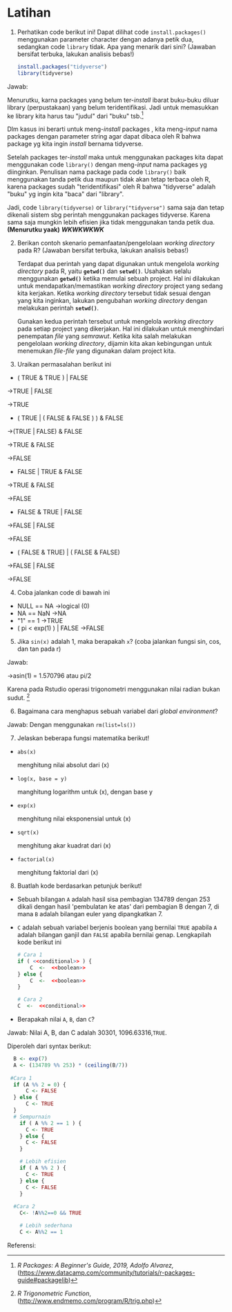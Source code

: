 # Latihan

1. Perhatikan code berikut ini! Dapat dilihat code `install.packages()` menggunakan parameter character dengan adanya petik dua, sedangkan code `library` tidak. Apa yang menarik dari sini? (Jawaban bersifat terbuka, lakukan analisis bebas!)

    ```R
    install.packages("tidyverse")
    library(tidyverse)
    ```
Jawab:

Menurutku, karna packages yang belum ter-*install* ibarat buku-buku diluar library (perpustakaan) yang belum teridentifikasi. Jadi untuk memasukkan ke library kita harus tau "judul" dari "buku" tsb.[^1] 

Dlm kasus ini berarti untuk meng-*install* packages , kita meng-*input* nama packages dengan parameter string agar dapat dibaca oleh R bahwa package yg kita ingin *install* bernama tidyverse.

Setelah packages ter-*install* maka untuk menggunakan packages kita dapat menggunakan code `library()` dengan meng-*input* nama packages yg diinginkan. Penulisan nama package pada code `library()` baik menggunakan tanda petik dua maupun tidak akan tetap terbaca oleh R, karena packages sudah "teridentifikasi" oleh R bahwa "tidyverse" adalah "buku" yg ingin kita "baca" dari "library".

Jadi, code `library(tidyverse)` or `library("tidyverse")` sama saja dan tetap dikenali sistem sbg perintah menggunakan packages tidyverse. Karena sama saja mungkin lebih efisien jika tidak menggunakan tanda petik dua. **(Menurutku yaak)** ***WKWKWKWK*** 

2. Berikan contoh skenario pemanfaatan/pengelolaan *working directory* pada R? (Jawaban bersifat terbuka, lakukan analisis bebas!)

    Terdapat dua perintah yang dapat digunakan untuk mengelola *working directory* pada R, yaitu **`getwd()`** dan **`setwd()`**. 
    Usahakan selalu menggunakan **`getwd()`** ketika memulai sebuah project. Hal ini dilakukan untuk mendapatkan/memastikan *working directory* project yang sedang kita kerjakan. Ketika *working directory* tersebut tidak sesuai dengan yang kita inginkan, lakukan pengubahan *working directory* dengan melakukan perintah **`setwd()`**.

    Gunakan kedua perintah tersebut untuk mengelola *working directory* pada setiap project yang dikerjakan. Hal ini dilakukan untuk menghindari penempatan *file* yang *semrawut*. Ketika kita salah melakukan pengelolaan *working directory*, dijamin kita akan kebingungan untuk menemukan *file-file* yang digunakan dalam project kita.

3. Uraikan permasalahan berikut ini

- ( TRUE & TRUE ) | FALSE

->TRUE | FALSE

->TRUE

- ( TRUE | ( FALSE & FALSE ) ) & FALSE

->(TRUE | FALSE) & FALSE

->TRUE & FALSE

->FALSE

- FALSE | TRUE & FALSE

->TRUE & FALSE

->FALSE

- FALSE & TRUE | FALSE
  

->FALSE | FALSE

->FALSE

- ( FALSE & TRUE) | ( FALSE & FALSE)
  

->FALSE | FALSE

->FALSE

4. Coba jalankan code di bawah ini

- NULL == NA
 ->logical (0)
- NA == NaN
 ->NA
- "1" == 1
 ->TRUE
- ( pi < exp(1) ) | FALSE
 ->FALSE

5. Jika `sin(x)` adalah 1, maka berapakah `x`? (coba jalankan fungsi sin, cos, dan tan pada r)

Jawab:

->asin(1) = 1.570796 atau pi/2

Karena pada Rstudio operasi trigonometri menggunakan nilai radian bukan sudut. [^2]

6. Bagaimana cara menghapus sebuah variabel dari *global environment*?

Jawab:
Dengan menggunakan `rm(list=ls())`

7. Jelaskan beberapa fungsi matematika berikut!

- `abs(x)`

  menghitung nilai absolut dari (x)

- `log(x, base = y)`

  manghitung logarithm untuk (x), dengan base y

- `exp(x)`

  menghitung nilai eksponensial untuk (x)

- `sqrt(x)`

  menghitung akar kuadrat dari (x)

- `factorial(x)`

  menghitung faktorial dari (x)

8. Buatlah kode berdasarkan petunjuk berikut!

- Sebuah bilangan `A` adalah hasil sisa pembagian 134789 dengan 253 dikali dengan hasil 'pembulatan ke atas' dari pembagian B dengan 7, di mana `B` adalah bilangan euler yang dipangkatkan 7.

- `C` adalah sebuah variabel berjenis boolean yang bernilai `TRUE` apabila `A` adalah bilangan ganjil dan `FALSE` apabila bernilai genap. Lengkapilah kode berikut ini

  ```R
  # Cara 1
  if ( <<conditional>> ) {
      C  <-  <<boolean>>
  } else {
      C  <-  <<boolean>>
  }
  ```

  ```R
  # Cara 2
  C  <-  <<conditional>>
  ```

- Berapakah nilai `A`, `B`, dan `C`?

Jawab:
Nilai A, B, dan C adalah 30301, 1096.63316,`TRUE`.

Diperoleh dari syntax berikut:
```R
  B <- exp(7)
  A <- (134789 %% 253) * (ceiling(B/7))
  
 #Cara 1
  if (A %% 2 = 0) {
      C <- FALSE
  } else {
      C <- TRUE
  }
  # Sempurnain
    if ( A %% 2 == 1 ) {
      C <- TRUE
    } else {
      C <- FALSE
    }

    # Lebih efisien
    if ( A %% 2 ) {
      C <- TRUE
    } else {
      C <- FALSE
    }
    
  #Cara 2
    C<- !A%%2==0 && TRUE

    # Lebih sederhana
    C <- A%%2 == 1
```



Referensi:

[^1]: *R Packages: A Beginner's Guide, 2019, Adolfo Alvarez,* (https://www.datacamp.com/community/tutorials/r-packages-guide#packagelib)

[^2]: *R Trigonometric Function*, (http://www.endmemo.com/program/R/trig.php)
